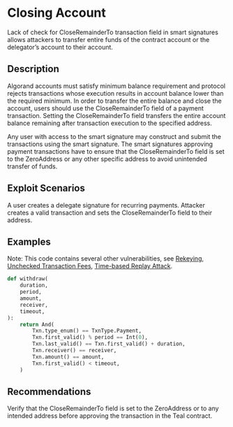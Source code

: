 # Closing Account

Lack of check for CloseRemainderTo transaction field in smart signatures allows attackers to transfer entire funds of the contract account or the delegator’s account to their account.

## Description

Algorand accounts must satisfy minimum balance requirement and protocol rejects transactions whose execution results in account balance lower than the required minimum. In order to transfer the entire balance and close the account, users should use the CloseRemainderTo field of a payment transaction. Setting the CloseRemainderTo field transfers the entire account balance remaining after transaction execution to the specified address.

Any user with access to the smart signature may construct and submit the transactions using the smart signature. The smart signatures approving payment transactions have to ensure that the CloseRemainderTo field is set to the ZeroAddress or any other specific address to avoid unintended transfer of funds.

## Exploit Scenarios

A user creates a delegate signature for recurring payments. Attacker creates a valid transaction and sets the CloseRemainderTo field to their address.

## Examples

Note: This code contains several other vulnerabilities, see [Rekeying](../rekeying), [Unchecked Transaction Fees](../unchecked_transaction_fee), [Time-based Replay Attack](../time_based_replay_attack).

```py
def withdraw(
    duration,
    period,
    amount,
    receiver,
    timeout,
):
    return And(
        Txn.type_enum() == TxnType.Payment,
        Txn.first_valid() % period == Int(0),
        Txn.last_valid() == Txn.first_valid() + duration,
        Txn.receiver() == receiver,
        Txn.amount() == amount,
        Txn.first_valid() < timeout,
    )
```

## Recommendations

Verify that the CloseRemainderTo field is set to the ZeroAddress or to any intended address before approving the transaction in the Teal contract.
